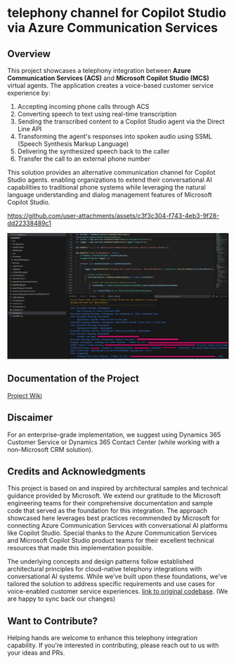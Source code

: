 # telephony channel for Copilot Studio via Azure Communication Services

## Overview

This project showcases a telephony integration between **Azure Communication Services (ACS)** and **Microsoft Copilot Studio (MCS)** virtual agents. 
The application creates a voice-based customer service experience by:

1. Accepting incoming phone calls through ACS
2. Converting speech to text using real-time transcription
3. Sending the transcribed content to a Copilot Studio agent via the Direct Line API
4. Transforming the agent's responses into spoken audio using SSML (Speech Synthesis Markup Language)
5. Delivering the synthesized speech back to the caller
6. Transfer the call to an external phone number

This solution provides an alternative communication channel for Copilot Studio agents.
enabling organizations to extend their conversational AI capabilities to traditional phone systems
while leveraging the natural language understanding and dialog management features of Microsoft Copilot Studio.


https://github.com/user-attachments/assets/c3f3c304-f743-4eb3-9f28-dd22338489c1




![](./assets/screen0.jpg)

## Documentation of the Project
[Project Wiki](https://github.com/holgerimbery/ACSforMCS/wiki)

## Discaimer
For an enterprise-grade implementation, we suggest using Dynamics 365 Customer Service or Dynamics 365 Contact Center (while working with a non-Microsoft CRM solution).


## Credits and Acknowledgments
This project is based on and inspired by architectural samples and technical guidance provided by Microsoft. We extend our gratitude to the Microsoft engineering teams for their comprehensive documentation and sample code that served as the foundation for this integration. The approach showcased here leverages best practices recommended by Microsoft for connecting Azure Communication Services with conversational AI platforms like Copilot Studio. Special thanks to the Azure Communication Services and Microsoft Copilot Studio product teams for their excellent technical resources that made this implementation possible.

The underlying concepts and design patterns follow established architectural principles for cloud-native telephony integrations with conversational AI systems. While we've built upon these foundations, we've tailored the solution to address specific requirements and use cases for voice-enabled customer service experiences.
[link to original codebase](https://github.com/Azure-Samples/communication-services-dotnet-quickstarts/tree/main/CallAutomation_MCS_Sample). (We are happy to sync back our changes)
     
## Want to Contribute?
Helping hands are welcome to enhance this telephony integration capability. If you're interested in contributing, please reach out to us with your ideas and PRs. 

